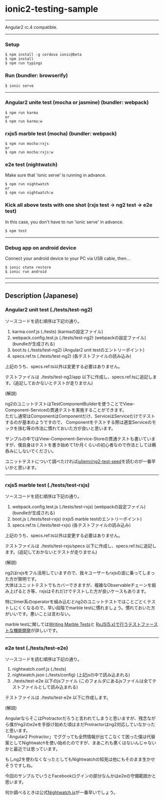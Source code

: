 # ionic2-testing-sample

---

Angular2 rc.4 compatible.

---

### Setup
```
$ npm install -g cordova ionic@beta
$ npm install
$ npm run typings
```

### Run (bundler: browserify)
```
$ ionic serve
```

---

### Angular2 unite test (mocha or jasmine) (bundler: webpack)
```
$ npm run karma
or
$ npm run karma:w
```

### rxjs5 marble test (mocha) (bundler: webpack)
```
$ npm run mocha:rxjs
or
$ npm run mocha:rxjs:w
```

### e2e test (nightwatch)
Make sure that 'ionic serve' is running in advance.
```
$ npm run nightwatch
or
$ npm run nightwatch:w
```

### Kick all above tests with one shot (rxjs test -> ng2 test -> e2e test)
In this case, you don't have to run 'ionic serve' in advance.
```
$ npm test
```

---

### Debug app on android device
Connect your android device to your PC via USB cable, then...
```
$ ionic state restore
$ ionic run android
``` 

---

---

## Description (Japanese)

### Angular2 unit test (./tests/test-ng2)

ソースコードを読む順序は下記の通り。

1. karma.conf.js (./tests) (karmaの設定ファイル)
1. webpack.config.test.js (./tests/test-ng2) (webpackの設定ファイル) (bundleが生成される)
1. boot.ts (./tests/test-ng2) (Angular2 unit testのエントリーポイント)
1. specs.ref.ts (./tests/test-ng2) (各テストファイルの読み込み)

上記のうち、specs.ref.ts以外は変更する必要はありません。

テストファイルは ./tests/test-ng2/app 以下に作成し、specs.ref.tsに追記します。(追記しておかないとテストが走りません)

(解説)

ng2のユニットテストはTestComponentBuilderを使うことでView-Component-Serviceの貫通テストを実施することができます。  
ただし通常はComponentはComponentだけ、ServiceはServiceだけでテストするのが基本のようですので、
Componentをテストする際は適宜Serviceのモックを挟む等の作法に慣れておいた方が良いと思います。

サンプルの中ではView-Component-Service-Storeの貫通テストも書いていますが、僕自身はテストを書き始めて1か月くらいの初心者なので作法としては鵜呑みにしないでください。

ユニットテストについて調べたければ[juliemr/ng2-test-seed](https://github.com/juliemr/ng2-test-seed)を読むのが一番早いかと思います。

---

### rxjs5 marble test (./tests/test-rxjs)

ソースコードを読む順序は下記の通り。

1. webpack.config.test.js (./tests/test-rxjs) (webpackの設定ファイル) (bundleが生成される)
1. boot.js (./tests/test-rxjs) (rxjs5 marble testのエントリーポイント)
1. specs.ref.ts (./tests/test-rxjs) (各テストファイルの読み込み)

上記のうち、specs.ref.ts以外は変更する必要はありません。

テストファイルは ./tests/test-rxjs/specs 以下に作成し、specs.ref.tsに追記します。(追記しておかないとテストが走りません)

(解説)

ng2はrxjsをフル活用していますので、我々ユーザーもrxjsの波に乗ってしまった方が賢明です。  
大体はユニットテストでもカバーできますが、複雑なObservableチェーンを組み上げるとき等、rxjsはそれだけでテストした方が良いケースもあります。 

特にtimer系のoperatorを組み込むとng2のユニットテストではことごとくテストしにくくなるので、早い段階でmarble testに慣れましょう。慣れておいた方がいいです。悪いことは言わない。

marble testに関しては[Writing Marble Tests](https://github.com/ReactiveX/rxjs/blob/master/doc/writing-marble-tests.md)と
[RxJS(5.x)で行うテストファーストな機能開発](http://blog.mmmcorp.co.jp/blog/2016/06/25/testing-rxjs-5/)が詳しいです。

---

### e2e test (./tests/test-e2e)

ソースコードを読む順序は下記の通り。

1. nightwatch.conf.js (./tests) 
1. nightwatch.json (./tests/config) (上記jsの中で読み込まれる)
1. ./tests/test-e2e 以下のjsファイル (このフォルダにあるjsファイルは全てテストファイルとして読み込まれる)

テストファイルは ./tests/test-e2e 以下に作成します。

(解説)

AngularならそこはProtractorだろうと言われてしまうと思いますが、残念ながら僕がng2のe2eを手掛け始めた頃はまだProtractorはng2対応していなかったと思います。  
「Angular2 Protractor」でググっても全然情報が出てこなくて困った僕は代替案としてNightwatchを使い始めたのですが、まあこれも悪くはないんじゃないかと最近では思っています。

もしng2を使わなくなったとしてもNightwatchの知見は他にもそのまま生かせそうですしね。

今回のサンプルでいうとFacebookログインの部分なんかはe2eの守備範囲かと思います。

何か調べるときは公式[Nightwatch.js](http://nightwatchjs.org/)が一番早いでしょう。
